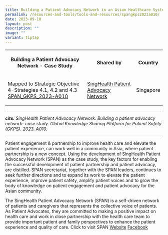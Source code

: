 ```yaml
---
title: Building a Patient Advocacy Network in an Asian Healthcare System
permalink: /resources-and-tools/tools-and-resources/spangkps2023a010/
date: 2023-09-10
layout: post
description: ""
image: ""
variant: tiptap
---
```

<table>
<tbody>
<tr>
<th rowspan="1" colspan="1">
<p>Building a Patient Advocacy Network - Case Study</p>
</th>
<th rowspan="1" colspan="1">
<p>Shared by</p>
</th>
<th rowspan="1" colspan="1">
<p>Country</p>
</th>
</tr>
<tr>
<td rowspan="1" colspan="1">
<p>Mapped to Strategic Objective 4-Strategies 4.1, 4.2 and 4.3
<br><a href="/files/span_gkps_2023-a010.pdf" rel="noopener noreferrer nofollow" target="_blank">SPAN_GKPS_2023-A010</a>
</p>
</td>
<td rowspan="1" colspan="1">
<p><a href="https://www.singhealthdukenus.com.sg/ipsq/singhealth-patient-advocacy-network" rel="noopener noreferrer nofollow" target="_blank">SingHealth Patient Advocacy Network</a>
</p>
</td>
<td rowspan="1" colspan="1">
<p>Singapore</p>
</td>
</tr>
</tbody>
</table>
<hr>
<p><strong><em>cite: </em></strong><em>SingHealth Patient Advocacy Network. Building a patient advocacy network- case study. Global Knowledge Sharing Platform for Patient Safety (GKPS). 2023. A010.</em>
</p>
<hr>
<p>Patient engagement &amp; partnership to improve health care and elevate
the patient experience, can work well in a community in Asia, where patient
partnership is a new concept. Using the development of SingHealth Patient
Advocacy Network (SPAN) as the case study, the key factors for enabling
the successful development of patient partnership and patient advocacy,
are distilled. SPAN secretariat, together with the SPAN leaders, continues
to seek further directions and to expand its work to elevate the patient
experience, improve patient safety, amplify patient voices and to grow
the body of knowledge on patient engagement and patient advocacy for the
Asian community.</p>
<p>The SingHealth Patient Advocacy Network (SPAN) is a self-driven network
of patients and caregivers that represents the collective voice of patients.
As Patient Advocates, they are committed to making a positive impact on
health care and work in close partnership with the health care team to
provide important patient and family perspectives to enhance the patient
experience and quality of care. Click to visit SPAN <a href="https://www.singhealthdukenus.com.sg/ipsq/singhealth-patient-advocacy-network" rel="noopener noreferrer nofollow" target="_blank">Website</a> 
<a href="https://www.facebook.com/p/Partners-in-Care-SG-100075872484137/" rel="noopener noreferrer nofollow" target="_blank">Facebook</a>
</p>